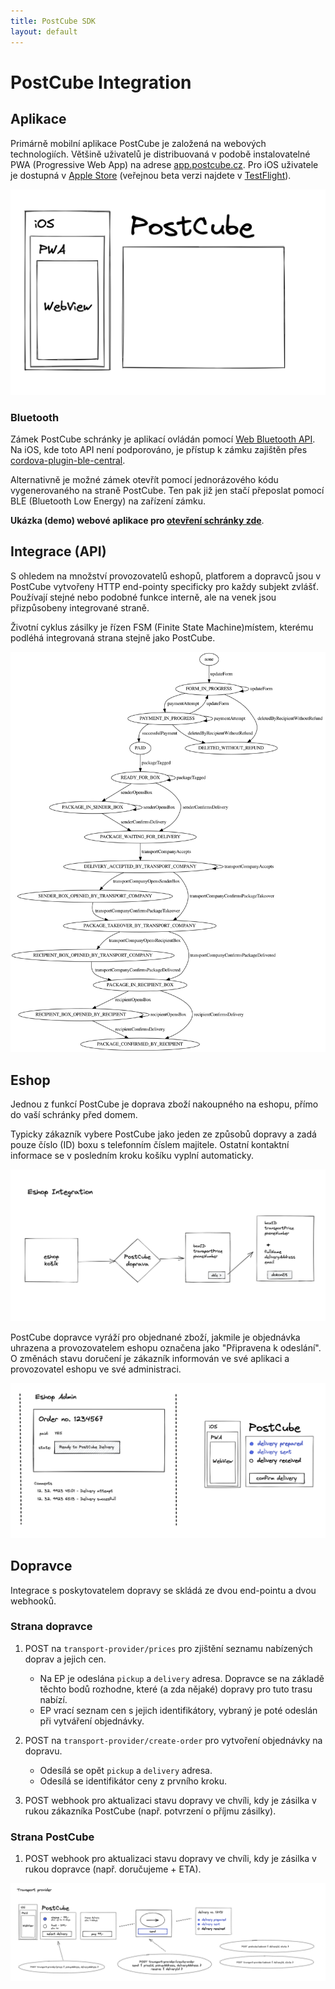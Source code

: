 ```yaml
---
title: PostCube SDK
layout: default
---
```


# PostCube Integration

## Aplikace

 Primárně mobilní aplikace PostCube je založená na webových technologiích. Většině uživatelů je distribuovaná v podobě instalovatelné PWA (Progressive Web App) na adrese [app.postcube.cz](https://app.postcube.cz/). Pro iOS uživatele je dostupná v [Apple Store](https://apps.apple.com/us/app/postcube/id1537386836) (veřejnou beta verzi najdete v [TestFlight](https://testflight.apple.com/join/zfgoO80t)).

![App is Web](app-is-web.png)

### Bluetooth

Zámek PostCube schránky je aplikací ovládán pomocí [Web Bluetooth API](https://developer.mozilla.org/en-US/docs/Web/API/Web_Bluetooth_API). Na iOS, kde toto API není podporováno, je přístup k zámku zajištěn přes [cordova-plugin-ble-central](https://github.com/don/cordova-plugin-ble-central). 

Alternativně je možné zámek otevřít pomocí jednorázového kódu vygenerovaného na straně PostCube. Ten pak již jen stačí přeposlat pomocí BLE (Bluetooth Low Energy) na zařízení zámku.

**Ukázka (demo) webové aplikace pro [otevření schránky zde](https://sdk.postcube.cz/examples/unlock-device/build/)**.

## Integrace (API)

S ohledem na množství provozovatelů eshopů, platforem a dopravců jsou v PostCube vytvořeny HTTP end-pointy specificky pro každy subjekt zvlášť. Používají stejné nebo podobné funkce interně, ale na venek jsou přizpůsobeny integrované straně.

Životní cyklus zásilky je řízen FSM (Finite State Machine)místem, kterému podléhá integrovaná strana stejně jako PostCube.  

![Delivery Lifecycle](fsm.png)

## Eshop

Jednou z funkcí PostCube je doprava zboží nakoupného na eshopu, přímo do vaší schránky před domem.

Typicky zákazník vybere PostCube jako jeden ze způsobů dopravy a zadá pouze číslo (ID) boxu s telefonním číslem majitele. Ostatní kontaktní informace se v posledním kroku košíku vyplní automaticky.

![Integration with e-shop](eshop-integration.png)


PostCube dopravce vyráží pro objednané zboží, jakmile je objednávka uhrazena a provozovatelem eshopu označena jako "Připravena k odeslání". 
O změnách stavu doručení je zákazník  informován ve své aplikaci a provozovatel eshopu ve své administraci.

![Integration with e-shop - backoffice](eshop-integration-behind.png)


## Dopravce

Integrace s poskytovatelem dopravy se skládá ze dvou end-pointu a dvou webhooků.

### Strana dopravce
1. POST na `transport-provider/prices` pro zjištění seznamu nabízených doprav a jejich cen.
    * Na EP je odeslána `pickup` a `delivery` adresa. Dopravce se na základě těchto bodů rozhodne, které (a zda nějaké) dopravy pro tuto trasu nabízí. 
    * EP vrací seznam cen s jejich identifikátory, vybraný je poté odeslán při vytváření objednávky.
    
2. POST na `transport-provider/create-order` pro vytvoření objednávky na dopravu. 
    * Odesílá se opět `pickup` a `delivery` adresa.
    * Odesílá se identifikátor ceny z prvního kroku.

3. POST webhook pro aktualizaci stavu dopravy ve chvíli, kdy je zásilka v rukou zákazníka PostCube (např. potvrzení o příjmu zásilky).

### Strana PostCube
1. POST webhook pro aktualizaci stavu dopravy ve chvíli, kdy je zásilka v rukou dopravce (např. doručujeme + ETA). 

![Transport provider integration](transport-integration.png)
